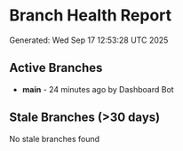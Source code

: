 # Branch Health Report
Generated: Wed Sep 17 12:53:28 UTC 2025

## Active Branches
- **main** - 24 minutes ago by Dashboard Bot

## Stale Branches (>30 days)
No stale branches found
